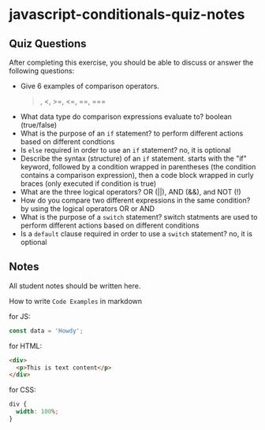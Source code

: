 # javascript-conditionals-quiz-notes

## Quiz Questions

After completing this exercise, you should be able to discuss or answer the following questions:

- Give 6 examples of comparison operators.
  > , <, >=, <=, ==, ===
- What data type do comparison expressions evaluate to?
  boolean (true/false)
- What is the purpose of an `if` statement?
  to perform different actions based on different condtions
- Is `else` required in order to use an `if` statement?
  no, it is optional
- Describe the syntax (structure) of an `if` statement.
  starts with the "if" keyword, followed by a condition wrapped in parentheses (the condition contains a comparison expression), then a code block wrapped in curly braces (only executed if condition is true)
- What are the three logical operators?
  OR (||), AND (&&), and NOT (!)
- How do you compare two different expressions in the same condition?
  by using the logical operators OR or AND
- What is the purpose of a `switch` statement?
  switch statments are used to perform different actions based on different conditions
- Is a `default` clause required in order to use a `switch` statement?
  no, it is optional

## Notes

All student notes should be written here.

How to write `Code Examples` in markdown

for JS:

```javascript
const data = 'Howdy';
```

for HTML:

```html
<div>
  <p>This is text content</p>
</div>
```

for CSS:

```css
div {
  width: 100%;
}
```
